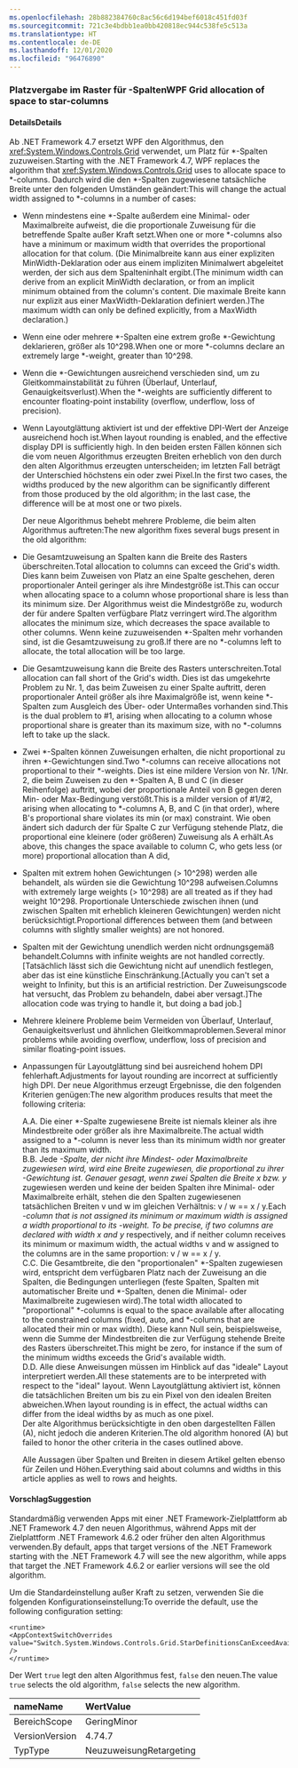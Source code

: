 ```yaml
---
ms.openlocfilehash: 28b882384760c8ac56c6d194bef6018c451fd03f
ms.sourcegitcommit: 721c3e4bdbb1ea0bb420818ec944c538fe5c513a
ms.translationtype: HT
ms.contentlocale: de-DE
ms.lasthandoff: 12/01/2020
ms.locfileid: "96476890"
---
```

### <a name="wpf-grid-allocation-of-space-to-star-columns"></a><span data-ttu-id="c3473-101">Platzvergabe im Raster für -Spalten</span><span class="sxs-lookup"><span data-stu-id="c3473-101">WPF Grid allocation of space to star-columns</span></span>

#### <a name="details"></a><span data-ttu-id="c3473-102">Details</span><span class="sxs-lookup"><span data-stu-id="c3473-102">Details</span></span>

<span data-ttu-id="c3473-103">Ab .NET Framework 4.7 ersetzt WPF den Algorithmus, den <xref:System.Windows.Controls.Grid> verwendet, um Platz für \*-Spalten zuzuweisen.</span><span class="sxs-lookup"><span data-stu-id="c3473-103">Starting with the .NET Framework 4.7, WPF replaces the algorithm that <xref:System.Windows.Controls.Grid> uses to allocate space to \*-columns.</span></span> <span data-ttu-id="c3473-104">Dadurch wird die den \*-Spalten zugewiesene tatsächliche Breite unter den folgenden Umständen geändert:</span><span class="sxs-lookup"><span data-stu-id="c3473-104">This will change the actual width assigned to \*-columns in a number of cases:</span></span>

- <span data-ttu-id="c3473-105">Wenn mindestens eine \*-Spalte außerdem eine Minimal- oder Maximalbreite aufweist, die die proportionale Zuweisung für die betreffende Spalte außer Kraft setzt.</span><span class="sxs-lookup"><span data-stu-id="c3473-105">When one or more \*-columns also have a minimum or maximum width that overrides the proportional allocation for that colum.</span></span> <span data-ttu-id="c3473-106">(Die Minimalbreite kann aus einer expliziten MinWidth-Deklaration oder aus einem impliziten Minimalwert abgeleitet werden, der sich aus dem Spalteninhalt ergibt.</span><span class="sxs-lookup"><span data-stu-id="c3473-106">(The minimum width can derive from an explicit MinWidth declaration, or from an implicit minimum obtained from the column's content.</span></span> <span data-ttu-id="c3473-107">Die maximale Breite kann nur explizit aus einer MaxWidth-Deklaration definiert werden.)</span><span class="sxs-lookup"><span data-stu-id="c3473-107">The maximum width can only be defined explicitly, from a MaxWidth declaration.)</span></span>
- <span data-ttu-id="c3473-108">Wenn eine oder mehrere \*-Spalten eine extrem große \*-Gewichtung deklarieren, größer als 10^298.</span><span class="sxs-lookup"><span data-stu-id="c3473-108">When one or more \*-columns declare an extremely large \*-weight, greater than 10^298.</span></span>
- <span data-ttu-id="c3473-109">Wenn die \*-Gewichtungen ausreichend verschieden sind, um zu Gleitkommainstabilität zu führen (Überlauf, Unterlauf, Genauigkeitsverlust).</span><span class="sxs-lookup"><span data-stu-id="c3473-109">When the \*-weights are sufficiently different to encounter floating-point instability (overflow, underflow, loss of precision).</span></span>
- <span data-ttu-id="c3473-110">Wenn Layoutglättung aktiviert ist und der effektive DPI-Wert der Anzeige ausreichend hoch ist.</span><span class="sxs-lookup"><span data-stu-id="c3473-110">When layout rounding is enabled, and the effective display DPI is sufficiently high.</span></span>
<span data-ttu-id="c3473-111">In den beiden ersten Fällen können sich die vom neuen Algorithmus erzeugten Breiten erheblich von den durch den alten Algorithmus erzeugten unterscheiden; im letzten Fall beträgt der Unterschied höchstens ein oder zwei Pixel.</span><span class="sxs-lookup"><span data-stu-id="c3473-111">In the first two cases, the widths produced by the new algorithm can be significantly different from those produced by the old algorithm; in the last case, the difference will be at most one or two pixels.</span></span><p/><span data-ttu-id="c3473-112">Der neue Algorithmus behebt mehrere Probleme, die beim alten Algorithmus auftreten:</span><span class="sxs-lookup"><span data-stu-id="c3473-112">The new algorithm fixes several bugs present in the old algorithm:</span></span>

- <span data-ttu-id="c3473-113">Die Gesamtzuweisung an Spalten kann die Breite des Rasters überschreiten.</span><span class="sxs-lookup"><span data-stu-id="c3473-113">Total allocation to columns can exceed the Grid's width.</span></span> <span data-ttu-id="c3473-114">Dies kann beim Zuweisen von Platz an eine Spalte geschehen, deren proportionaler Anteil geringer als ihre Mindestgröße ist.</span><span class="sxs-lookup"><span data-stu-id="c3473-114">This can occur when allocating space to a column whose proportional share is less than its minimum size.</span></span> <span data-ttu-id="c3473-115">Der Algorithmus weist die Mindestgröße zu, wodurch der für andere Spalten verfügbare Platz verringert wird.</span><span class="sxs-lookup"><span data-stu-id="c3473-115">The algorithm allocates the minimum size, which decreases the space available to other columns.</span></span> <span data-ttu-id="c3473-116">Wenn keine zuzuweisenden \*-Spalten mehr vorhanden sind, ist die Gesamtzuweisung zu groß.</span><span class="sxs-lookup"><span data-stu-id="c3473-116">If there are no \*-columns left to allocate, the total allocation will be too large.</span></span>
- <span data-ttu-id="c3473-117">Die Gesamtzuweisung kann die Breite des Rasters unterschreiten.</span><span class="sxs-lookup"><span data-stu-id="c3473-117">Total allocation can fall short of the Grid's width.</span></span> <span data-ttu-id="c3473-118">Dies ist das umgekehrte Problem zu Nr. 1, das beim Zuweisen zu einer Spalte auftritt, deren proportionaler Anteil größer als ihre Maximalgröße ist, wenn keine \*-Spalten zum Ausgleich des Über- oder Untermaßes vorhanden sind.</span><span class="sxs-lookup"><span data-stu-id="c3473-118">This is the dual problem to #1, arising when allocating to a column whose proportional share is greater than its maximum size, with no \*-columns left to take up the slack.</span></span>
- <span data-ttu-id="c3473-119">Zwei \*-Spalten können Zuweisungen erhalten, die nicht proportional zu ihren \*-Gewichtungen sind.</span><span class="sxs-lookup"><span data-stu-id="c3473-119">Two \*-columns can receive allocations not proportional to their \*-weights.</span></span> <span data-ttu-id="c3473-120">Dies ist eine mildere Version von Nr. 1/Nr. 2, die beim Zuweisen zu den \*-Spalten A, B und C (in dieser Reihenfolge) auftritt, wobei der proportionale Anteil von B gegen deren Min- oder Max-Bedingung verstößt.</span><span class="sxs-lookup"><span data-stu-id="c3473-120">This is a milder version of #1/#2, arising when allocating to \*-columns A, B, and C (in that order), where B's proportional share violates its min (or max) constraint.</span></span> <span data-ttu-id="c3473-121">Wie oben ändert sich dadurch der für Spalte C zur Verfügung stehende Platz, die proportional eine kleinere (oder größeren) Zuweisung als A erhält.</span><span class="sxs-lookup"><span data-stu-id="c3473-121">As above, this changes the space available to column C, who gets less (or more) proportional allocation than A did,</span></span>
- <span data-ttu-id="c3473-122">Spalten mit extrem hohen Gewichtungen (&gt; 10^298) werden alle behandelt, als würden sie die Gewichtung 10^298 aufweisen.</span><span class="sxs-lookup"><span data-stu-id="c3473-122">Columns with extremely large weights (&gt; 10^298) are all treated as if they had weight 10^298.</span></span> <span data-ttu-id="c3473-123">Proportionale Unterschiede zwischen ihnen (und zwischen Spalten mit erheblich kleineren Gewichtungen) werden nicht berücksichtigt.</span><span class="sxs-lookup"><span data-stu-id="c3473-123">Proportional differences between them (and between columns with slightly smaller weights) are not honored.</span></span>
- <span data-ttu-id="c3473-124">Spalten mit der Gewichtung unendlich werden nicht ordnungsgemäß behandelt.</span><span class="sxs-lookup"><span data-stu-id="c3473-124">Columns with infinite weights are not handled correctly.</span></span> <span data-ttu-id="c3473-125">[Tatsächlich lässt sich die Gewichtung nicht auf unendlich festlegen, aber das ist eine künstliche Einschränkung.</span><span class="sxs-lookup"><span data-stu-id="c3473-125">[Actually you can't set a weight to Infinity, but this is an artificial restriction.</span></span> <span data-ttu-id="c3473-126">Der Zuweisungscode hat versucht, das Problem zu behandeln, dabei aber versagt.]</span><span class="sxs-lookup"><span data-stu-id="c3473-126">The allocation code was trying to handle it, but doing a bad job.]</span></span>
- <span data-ttu-id="c3473-127">Mehrere kleinere Probleme beim Vermeiden von Überlauf, Unterlauf, Genauigkeitsverlust und ähnlichen Gleitkommaproblemen.</span><span class="sxs-lookup"><span data-stu-id="c3473-127">Several minor problems while avoiding overflow, underflow, loss of precision and similar floating-point issues.</span></span>
- <span data-ttu-id="c3473-128">Anpassungen für Layoutglättung sind bei ausreichend hohem DPI fehlerhaft.</span><span class="sxs-lookup"><span data-stu-id="c3473-128">Adjustments for layout rounding are incorrect at sufficiently high DPI.</span></span>
<span data-ttu-id="c3473-129">Der neue Algorithmus erzeugt Ergebnisse, die den folgenden Kriterien genügen:</span><span class="sxs-lookup"><span data-stu-id="c3473-129">The new algorithm produces results that meet the following criteria:</span></span><p/><span data-ttu-id="c3473-130">A.</span><span class="sxs-lookup"><span data-stu-id="c3473-130">A.</span></span> <span data-ttu-id="c3473-131">Die einer \*-Spalte zugewiesene Breite ist niemals kleiner als ihre Mindestbreite oder größer als ihre Maximalbreite.</span><span class="sxs-lookup"><span data-stu-id="c3473-131">The actual width assigned to a \*-column is never less than its minimum width nor greater than its maximum width.</span></span><br/><span data-ttu-id="c3473-132">B.</span><span class="sxs-lookup"><span data-stu-id="c3473-132">B.</span></span> <span data-ttu-id="c3473-133">Jede <em>-Spalte, der nicht ihre Mindest- oder Maximalbreite zugewiesen wird, wird eine Breite zugewiesen, die proportional zu ihrer <em>-Gewichtung ist. Genauer gesagt, wenn zwei Spalten die Breite x</em> bzw. y</em> zugewiesen werden und keine der beiden Spalten ihre Minimal- oder Maximalbreite erhält, stehen die den Spalten zugewiesenen tatsächlichen Breiten v und w im gleichen Verhältnis: v / w == x / y.</span><span class="sxs-lookup"><span data-stu-id="c3473-133">Each <em>-column that is not assigned its minimum or maximum width is assigned a width proportional to its <em>-weight. To be precise, if two columns are declared with width x</em> and y</em> respectively, and if neither column receives its minimum or maximum width, the actual widths v and w assigned to the columns are in the same proportion: v / w == x / y.</span></span><br/><span data-ttu-id="c3473-134">C.</span><span class="sxs-lookup"><span data-stu-id="c3473-134">C.</span></span> <span data-ttu-id="c3473-135">Die Gesamtbreite, die den &quot;proportionalen&quot; \*-Spalten zugewiesen wird, entspricht dem verfügbaren Platz nach der Zuweisung an die Spalten, die Bedingungen unterliegen (feste Spalten, Spalten mit automatischer Breite und \*-Spalten, denen die Minimal- oder Maximalbreite zugewiesen wird).</span><span class="sxs-lookup"><span data-stu-id="c3473-135">The total width allocated to &quot;proportional&quot; \*-columns is equal to the space available after allocating to the constrained columns (fixed, auto, and \*-columns that are allocated their min or max width).</span></span> <span data-ttu-id="c3473-136">Diese kann Null sein, beispielsweise, wenn die Summe der Mindestbreiten die zur Verfügung stehende Breite des Rasters überschreitet.</span><span class="sxs-lookup"><span data-stu-id="c3473-136">This might be zero, for instance if the sum of the minimum widths exceeds the Grid's available width.</span></span><br/><span data-ttu-id="c3473-137">D.</span><span class="sxs-lookup"><span data-stu-id="c3473-137">D.</span></span> <span data-ttu-id="c3473-138">Alle diese Anweisungen müssen im Hinblick auf das &quot;ideale&quot; Layout interpretiert werden.</span><span class="sxs-lookup"><span data-stu-id="c3473-138">All these statements are to be interpreted with respect to the &quot;ideal&quot; layout.</span></span> <span data-ttu-id="c3473-139">Wenn Layoutglättung aktiviert ist, können die tatsächlichen Breiten um bis zu ein Pixel von den idealen Breiten abweichen.</span><span class="sxs-lookup"><span data-stu-id="c3473-139">When layout rounding is in effect, the actual widths can differ from the ideal widths by as much as one pixel.</span></span><br/><span data-ttu-id="c3473-140">Der alte Algorithmus berücksichtigte in den oben dargestellten Fällen (A), nicht jedoch die anderen Kriterien.</span><span class="sxs-lookup"><span data-stu-id="c3473-140">The old algorithm honored (A) but failed to honor the other criteria in the cases outlined above.</span></span><p/><span data-ttu-id="c3473-141">Alle Aussagen über Spalten und Breiten in diesem Artikel gelten ebenso für Zeilen und Höhen.</span><span class="sxs-lookup"><span data-stu-id="c3473-141">Everything said about columns and widths in this article applies as well to rows and heights.</span></span>

#### <a name="suggestion"></a><span data-ttu-id="c3473-142">Vorschlag</span><span class="sxs-lookup"><span data-stu-id="c3473-142">Suggestion</span></span>

<span data-ttu-id="c3473-143">Standardmäßig verwenden Apps mit einer .NET Framework-Zielplattform ab .NET Framework 4.7 den neuen Algorithmus, während Apps mit der Zielplattform .NET Framework 4.6.2 oder früher den alten Algorithmus verwenden.</span><span class="sxs-lookup"><span data-stu-id="c3473-143">By default, apps that target versions of the .NET Framework starting with the .NET Framework 4.7 will see the new algorithm, while apps that target the .NET Framework 4.6.2 or earlier versions will see the old algorithm.</span></span><p/><span data-ttu-id="c3473-144">Um die Standardeinstellung außer Kraft zu setzen, verwenden Sie die folgenden Konfigurationseinstellung:</span><span class="sxs-lookup"><span data-stu-id="c3473-144">To override the default, use the following configuration setting:</span></span>

<pre><code class="lang-xml">&lt;runtime&gt;&#13;&#10;&lt;AppContextSwitchOverrides value=&quot;Switch.System.Windows.Controls.Grid.StarDefinitionsCanExceedAvailableSpace=true&quot; /&gt;&#13;&#10;&lt;/runtime&gt;&#13;&#10;</code></pre>

<span data-ttu-id="c3473-145">Der Wert `true` legt den alten Algorithmus fest, `false` den neuen.</span><span class="sxs-lookup"><span data-stu-id="c3473-145">The value `true` selects the old algorithm, `false` selects the new algorithm.</span></span>

| <span data-ttu-id="c3473-146">name</span><span class="sxs-lookup"><span data-stu-id="c3473-146">Name</span></span>    | <span data-ttu-id="c3473-147">Wert</span><span class="sxs-lookup"><span data-stu-id="c3473-147">Value</span></span>       |
|:--------|:------------|
| <span data-ttu-id="c3473-148">Bereich</span><span class="sxs-lookup"><span data-stu-id="c3473-148">Scope</span></span>   | <span data-ttu-id="c3473-149">Gering</span><span class="sxs-lookup"><span data-stu-id="c3473-149">Minor</span></span>       |
| <span data-ttu-id="c3473-150">Version</span><span class="sxs-lookup"><span data-stu-id="c3473-150">Version</span></span> | <span data-ttu-id="c3473-151">4.7</span><span class="sxs-lookup"><span data-stu-id="c3473-151">4.7</span></span>         |
| <span data-ttu-id="c3473-152">Typ</span><span class="sxs-lookup"><span data-stu-id="c3473-152">Type</span></span>    | <span data-ttu-id="c3473-153">Neuzuweisung</span><span class="sxs-lookup"><span data-stu-id="c3473-153">Retargeting</span></span> |
